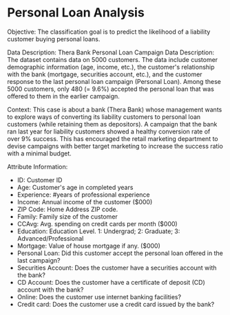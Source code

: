 # Personal Loan Analysis

Objective:
The classification goal is to predict the likelihood of a liability customer buying personal loans.

Data Description:
Thera Bank Personal Loan Campaign Data Description:
The dataset contains data on 5000 customers. The data include customer demographic information (age, income, etc.), the customer's relationship with the bank (mortgage, securities account, etc.), and the customer response to the last personal loan campaign (Personal Loan). Among these 5000 customers, only 480 (= 9.6%) accepted the personal loan that was offered to them in the earlier campaign.

Context:
This case is about a bank (Thera Bank) whose management wants to explore ways of converting its liability customers to personal loan customers (while retaining them as depositors). A campaign that the bank ran last year for liability customers showed a healthy conversion rate of over 9% success. This has encouraged the retail marketing department to devise campaigns with better target marketing to increase the success ratio with a minimal budget.


Attribute Information:
+ ID: Customer ID
+ Age: Customer's age in completed years
+ Experience: #years of professional experience
+ Income: Annual income of the customer ($000)
+ ZIP Code: Home Address ZIP code.
+ Family: Family size of the customer
+ CCAvg: Avg. spending on credit cards per month ($000)
+ Education: Education Level. 1: Undergrad; 2: Graduate; 3: Advanced/Professional
+ Mortgage: Value of house mortgage if any. ($000)
+ Personal Loan: Did this customer accept the personal loan offered in the last campaign?
+ Securities Account: Does the customer have a securities account with the bank?
+ CD Account: Does the customer have a certificate of deposit (CD) account with the bank?
+ Online: Does the customer use internet banking facilities?
+ Credit card: Does the customer use a credit card issued by the bank?



